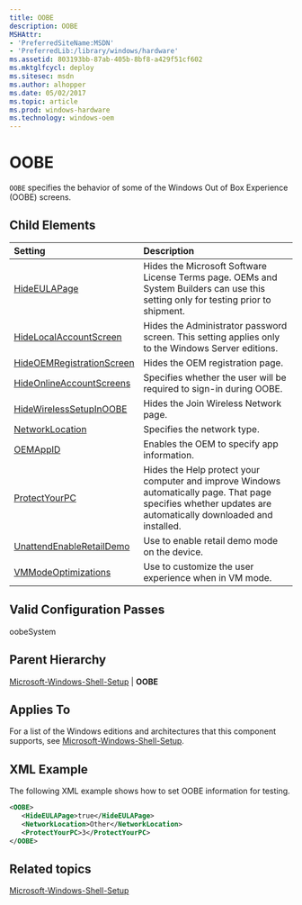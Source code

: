 ```yaml
---
title: OOBE
description: OOBE
MSHAttr:
- 'PreferredSiteName:MSDN'
- 'PreferredLib:/library/windows/hardware'
ms.assetid: 803193bb-87ab-405b-8bf8-a429f51cf602
ms.mktglfcycl: deploy
ms.sitesec: msdn
ms.author: alhopper
ms.date: 05/02/2017
ms.topic: article
ms.prod: windows-hardware
ms.technology: windows-oem
---
```

# OOBE

`OOBE` specifies the behavior of some of the Windows Out of Box Experience (OOBE) screens.

## Child Elements

| Setting                 | Description                                                                           |
|:------------------------|:--------------------------------------------------------------------------------------|
|[HideEULAPage](microsoft-windows-shell-setup-oobe-hideeulapage.md)|Hides the Microsoft Software License Terms page. OEMs and System Builders can use this setting only for testing prior to shipment.|
|[HideLocalAccountScreen](microsoft-windows-shell-setup-oobe-hidelocalaccountscreen.md)|Hides the Administrator password screen. This setting applies only to the Windows Server editions.|
|[HideOEMRegistrationScreen](microsoft-windows-shell-setup-oobe-hideoemregistrationscreen.md)|Hides the OEM registration page.|
|[HideOnlineAccountScreens](microsoft-windows-shell-setup-oobe-hideonlineaccountscreens.md)|Specifies whether the user will be required to sign-in during OOBE.|
|[HideWirelessSetupInOOBE](microsoft-windows-shell-setup-oobe-hidewirelesssetupinoobe.md)|Hides the Join Wireless Network page.|
|[NetworkLocation](microsoft-windows-shell-setup-oobe-networklocation.md)|Specifies the network type.|
|[OEMAppID](microsoft-windows-shell-setup-oobe-oemappid.md)|Enables the OEM to specify app information.|
|[ProtectYourPC](microsoft-windows-shell-setup-oobe-protectyourpc.md)|Hides the Help protect your computer and improve Windows automatically page. That page specifies whether updates are automatically downloaded and installed.|
|[UnattendEnableRetailDemo](microsoft-windows-shell-setup-oobe-unattendenableretaildemo.md)|Use to enable retail demo mode on the device.|
|[VMModeOptimizations](microsoft-windows-shell-setup-oobe-vmmodeoptimizations.md)|Use to customize the user experience when in VM mode.|

## Valid Configuration Passes

oobeSystem

## Parent Hierarchy

[Microsoft-Windows-Shell-Setup](microsoft-windows-shell-setup.md) | **OOBE**

## Applies To

For a list of the Windows editions and architectures that this component supports, see [Microsoft-Windows-Shell-Setup](microsoft-windows-shell-setup.md).

## XML Example

The following XML example shows how to set OOBE information for testing.

```XML
<OOBE>
   <HideEULAPage>true</HideEULAPage>
   <NetworkLocation>Other</NetworkLocation>
   <ProtectYourPC>3</ProtectYourPC>
</OOBE>
```

## Related topics

[Microsoft-Windows-Shell-Setup](microsoft-windows-shell-setup.md)